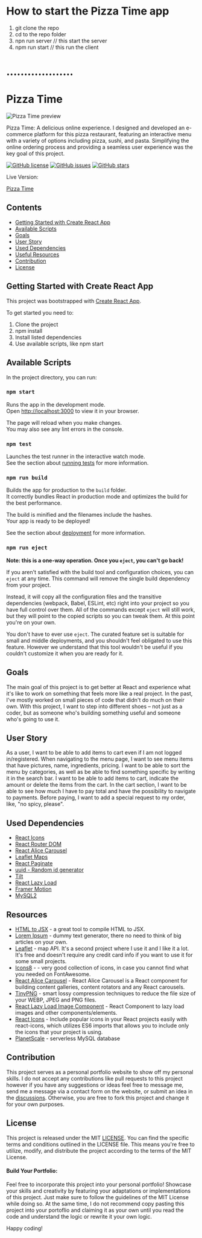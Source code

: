 # How to start the Pizza Time app

1. git clone the repo
2. cd to the repo folder
3. npn run server   // this start the server
4. npm run start   // this run the client



# ...................

# Pizza Time

![Pizza Time preview](https://github.com/catherineisonline/pizza-time-with-react/blob/main/src/assets/images/project-preview.png?raw=true)

Pizza Time: A delicious online experience. I designed and developed an e-commerce platform for this pizza restaurant, featuring an interactive menu with a variety of options including pizza, sushi, and pasta. Simplifying the online ordering process and providing a seamless user experience was the key goal of this project.

[![GitHub license](https://img.shields.io/github/license/catherineisonline/pizza-time-with-react)](https://github.com/catherineisonline/travel-with-catherine/blob/main/LICENSE)
[![GitHub issues](https://img.shields.io/github/issues/catherineisonline/pizza-time-with-react)](https://github.com/catherineisonline/travel-with-catherine/issues)
[![GitHub stars](https://img.shields.io/github/stars/catherineisonline/pizza-time-with-react)](https://github.com/catherineisonline/travel-with-catherine/stargazers)

Live Version:

[Pizza Time](https://pizza-time-with-react.vercel.app/)

## Contents

- [Getting Started with Create React App](#gettingStarted)
- [Available Scripts](#scripts)
- [Goals](#goals)
- [User Story](#userStory)
- [Used Dependencies](#dependencies)
- [Useful Resources](#resources)
- [Contribution](#contribution)
- [License](#license)

## Getting Started with Create React App <a id="gettingStarted"></a>

This project was bootstrapped with [Create React App](https://github.com/facebook/create-react-app).

To get started you need to:

1. Clone the project
2. npm install
3. Install listed dependencies
4. Use available scripts, like npm start

## Available Scripts <a id="scripts"></a>

In the project directory, you can run:

### `npm start`

Runs the app in the development mode.\
Open [http://localhost:3000](http://localhost:3000) to view it in your browser.

The page will reload when you make changes.\
You may also see any lint errors in the console.

### `npm test`

Launches the test runner in the interactive watch mode.\
See the section about [running tests](https://facebook.github.io/create-react-app/docs/running-tests) for more information.

### `npm run build`

Builds the app for production to the `build` folder.\
It correctly bundles React in production mode and optimizes the build for the best performance.

The build is minified and the filenames include the hashes.\
Your app is ready to be deployed!

See the section about [deployment](https://facebook.github.io/create-react-app/docs/deployment) for more information.

### `npm run eject`

**Note: this is a one-way operation. Once you `eject`, you can't go back!**

If you aren't satisfied with the build tool and configuration choices, you can `eject` at any time. This command will remove the single build dependency from your project.

Instead, it will copy all the configuration files and the transitive dependencies (webpack, Babel, ESLint, etc) right into your project so you have full control over them. All of the commands except `eject` will still work, but they will point to the copied scripts so you can tweak them. At this point you're on your own.

You don't have to ever use `eject`. The curated feature set is suitable for small and middle deployments, and you shouldn't feel obligated to use this feature. However we understand that this tool wouldn't be useful if you couldn't customize it when you are ready for it.


## Goals <a id="goals"></a>
The main goal of this project is to get better at React and experience what it's like to work on something that feels more like a real project. In the past, I've mostly worked on small pieces of code that didn't do much on their own. With this project, I want to step into different shoes – not just as a coder, but as someone who's building something useful and someone who's going to use it. 


## User Story <a id="userStory"></a>

As a user, I want to be able to add items to cart even if I am not logged in/registered. When navigating to the menu page, I want to see menu items that have pictures, name, ingredients, pricing.
I want to be able to sort the menu by categories, as well as be able to find something specific by writing it in the search bar. I want to be able to add items to cart, indicate the amount or delete the items from the cart. In the cart section, I want to be able to see how much I have to pay total and have the possibility to navigate to payments. Before paying, I want to add a special request to my order, like, "no spicy, please".

## Used Dependencies <a id="dependencies"></a>

- [React Icons](https://www.npmjs.com/package/react-icons)
- [React Router DOM](https://www.npmjs.com/package/react-router-dom)
- [React Alice Carousel](https://www.npmjs.com/package/react-alice-carousel)
- [Leaflet Maps](https://react-leaflet.js.org/docs/start-installation/)
- [React Paginate](https://www.npmjs.com/package/react-paginate)
- [uuid - Random id generator](https://www.npmjs.com/package/uuid)
- [Tilt](https://micku7zu.github.io/vanilla-tilt.js/)
- [React Lazy Load](https://www.npmjs.com/package/react-lazy-load-image-component)
- [Framer Motion](https://www.framer.com/motion/)
- [MySQL2](https://www.npmjs.com/package/mysql2)


## Resources  <a id="resources"></a>

- [HTML to JSX](https://magic.reactjs.net/htmltojsx.htm) - a great tool to compile HTML to JSX.
- [Lorem Ipsum](https://www.lipsum.com/feed/html) - dummy text generator, there no need to think of big articles on your own.
- [Leaflet](https://react-leaflet.js.org/) - map API. It's a second project where I use it and I like it a lot. It's free and doesn't require any credit card info if you want to use it for some small projects.
- [Icons8](https://icons8.com/) - []() - very good collection of icons, in case you cannot find what you needed on FontAwesome.
- [React Alice Carousel](https://www.npmjs.com/package/react-alice-carousel) - React Alice Carousel is a React component for building content galleries, content rotators and any React carousels.
- [TinyPNG](https://tinypng.com/) - smart lossy compression techniques to reduce the file size of your WEBP, JPEG and PNG files.
- [React Lazy Load Image Component](https://www.npmjs.com/package/react-lazy-load-image-component) - React Component to lazy load images and other components/elements.
- [React Icons](https://react-icons.github.io/react-icons) - Include popular icons in your React projects easily with react-icons, which utilizes ES6 imports that allows you to include only the icons that your project is using.
- [PlanetScale](https://planetscale.com/docs/) - serverless MySQL database

## Contribution <a id="contribution"></a>

This project serves as a personal portfolio website to show off my personal skills. I do not accept any contributions like pull requests to this project however if you have any suggestions or ideas feel free to message me, send me a message via a contact form on the website, or submit an idea in the [discussions](https://github.com/catherineisonline/pizza-time-with-react/discussions). Otherwise, you are free to fork this project and change it for your own purposes. 

## License  <a id="license"></a>
This project is released under the MIT [LICENSE](https://github.com/catherineisonline/pizza-time-with-react/blob/main/LICENSE). You can find the specific terms and conditions outlined in the LICENSE file. This means you're free to utilize, modify, and distribute the project according to the terms of the MIT License.

#### Build Your Portfolio:
Feel free to incorporate this project into your personal portfolio! Showcase your skills and creativity by featuring your adaptations or implementations of this project. Just make sure to follow the guidelines of the MIT License while doing so. At the same time, I do not recommend copy pasting this project into your portoflio and claiming it as your own until you read the code and understand the logic or rewrite it your own logic.

Happy coding!
